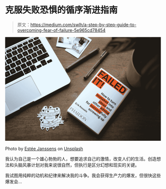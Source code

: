 # 克服失败恐惧的循序渐进指南

> 原文：<https://medium.com/swlh/a-step-by-step-guide-to-overcoming-fear-of-failure-5e965cd78454>

![](img/a1616d5b7ad647f2b066fe59cefebb78.png)

Photo by [Estée Janssens](https://theascent.pub/r/?url=https%3A%2F%2Funsplash.com%2F%40esteejanssens%3Futm_source%3Dmedium%26utm_medium%3Dreferral) on [Unsplash](https://theascent.pub/r/?url=https%3A%2F%2Funsplash.com%3Futm_source%3Dmedium%26utm_medium%3Dreferral)

我认为自己是一个雄心勃勃的人，想要追求自己的激情，改变人们的生活。创造想法和头脑风暴计划对我来说很自然，但执行是区分幻想和现实的关键。

我试图用纯粹的动机和纪律来解决我的斗争。我会获得生产力的爆发，但很快这些爆发会…